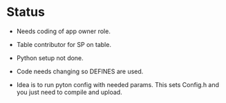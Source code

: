 # Status

* Needs coding of app owner role.
* Table contributor for SP on table.
* Python setup not done.
* Code needs changing so DEFINES are used.

* Idea is to run pyton config with needed params. This sets Config.h and you just need to compile and upload.